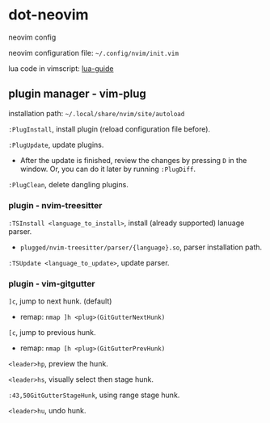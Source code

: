 # dot-neovim

neovim config

neovim configuration file: `~/.config/nvim/init.vim`

lua code in vimscript: [lua-guide](https://neovim.io/doc/user/lua-guide.html)

## plugin manager - vim-plug

installation path: `~/.local/share/nvim/site/autoload`

`:PlugInstall`, install plugin (reload configuration file before).

`:PlugUpdate`, update plugins. 

* After the update is finished, review the changes by pressing `D` in the window. Or, you can do it later by running `:PlugDiff`.

`:PlugClean`, delete dangling plugins.

### plugin - nvim-treesitter

`:TSInstall <language_to_install>`, install (already supported) lanuage parser.

* `plugged/nvim-treesitter/parser/{language}.so`, parser installation path.

`:TSUpdate <language_to_update>`, update parser.

### plugin - vim-gitgutter

`]c`, jump to next hunk. (default)

* remap: `nmap ]h <plug>(GitGutterNextHunk)`

`[c`, jump to previous hunk.

* remap: `nmap [h <plug>(GitGutterPrevHunk)`

`<leader>hp`, preview the hunk.

`<leader>hs`, visually select then stage hunk.

`:43,50GitGutterStageHunk`, using range stage hunk.

`<leader>hu`, undo hunk.
